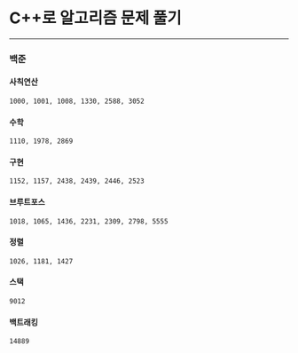 # C++로 알고리즘 문제 풀기

---

### 백준

#### 사칙연산

```
1000, 1001, 1008, 1330, 2588, 3052
```

#### 수학

```
1110, 1978, 2869
```

#### 구현

```
1152, 1157, 2438, 2439, 2446, 2523
```

#### 브루트포스

```
1018, 1065, 1436, 2231, 2309, 2798, 5555
```

#### 정렬

```
1026, 1181, 1427
```

#### 스택

```
9012
```

#### 백트래킹

```
14889
```
